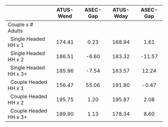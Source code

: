 
|                      |    ATUS-Wend |     ASEC-Gap |    ATUS-Wday |     ASEC-Gap |
| -------------------- | :----------: | :----------: | :----------: | :----------: |
| Couple x # Adults    |              |              |              |              |
| &nbsp;&nbsp;Single Headed HH x 1 |       174.41 |         0.23 |       168.94 |         1.61 |
| &nbsp;&nbsp;Single Headed HH x 2 |       186.51 |        -6.60 |       183.32 |       -11.57 |
| &nbsp;&nbsp;Single Headed HH x 3+ |       185.96 |        -7.54 |       163.57 |        12.24 |
| &nbsp;&nbsp;Couple Headed HH x 1 |       156.47 |        55.06 |       191.80 |        -0.47 |
| &nbsp;&nbsp;Couple Headed HH x 2 |       195.75 |         1.20 |       195.87 |         2.08 |
| &nbsp;&nbsp;Couple Headed HH x 3+ |       189.90 |         1.13 |       178.34 |         8.60 |


